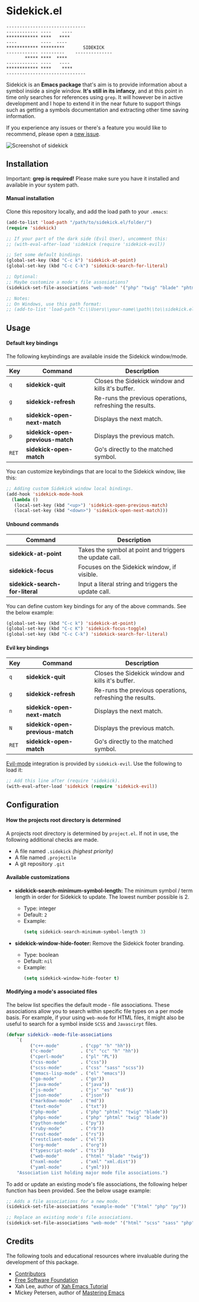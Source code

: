 # Sidekick.el

```text
------------------------------
------------ ----    ----
************ ****   ****
----         ----  ----
************ *********       SIDEKICK
------------ ---------    --------------
       ***** ****  ****
------------ ----   ----
************ ****    ****
------------------------------
```

Sidekick is an **Emacs package** that's aim is to provide information about a
symbol inside a single window. **It's still in its infancy**, and at this point in
time only searches for references using `grep`. It will however be in active
development and I hope to extend it in the near future to support things such as
getting a symbols documentation and extracting other time saving information.

If you experience any issues or there's a feature you would like to recommend,
please open a [new issue](https://github.com/VernonGrant/sidekick.el/issues/new).

![Screenshot of sidekick](https://raw.githubusercontent.com/VernonGrant/sidekick.el/main/assets/images/sidekick.png "Sidekick for Emacs")

## Installation

Important: **grep is required!** Please make sure you have it installed
and available in your system path.

#### Manual installation

Clone this repository locally, and add the load path to your `.emacs`:

```lisp
(add-to-list 'load-path "/path/to/sidekick.el/folder/")
(require 'sidekick)

;; If your part of the dark side (Evil User), uncomment this:
;; (with-eval-after-load 'sidekick (require 'sidekick-evil))

;; Set some default bindings.
(global-set-key (kbd "C-c k") 'sidekick-at-point)
(global-set-key (kbd "C-c C-k") 'sidekick-search-for-literal)

;; Optional:
;; Maybe customize a mode's file assosiations?
(sidekick-set-file-associations "web-mode" '("php" "twig" "blade" "phtml"))

;; Notes:
;; On Windows, use this path format:
;; (add-to-list 'load-path "C:\\Users\\your-name\\path\\to\\sidekick.el\\folder\\")
```

## Usage

#### Default key bindings

The following keybindings are available inside the Sidekick window/mode.

| Key   | Command                          | Description                                              |
|-------|----------------------------------|----------------------------------------------------------|
| `q`   | **sidekick-quit**                | Closes the Sidekick window and kills it's buffer.        |
| `g`   | **sidekick-refresh**             | Re-runs the previous operations, refreshing the results. |
| `n`   | **sidekick-open-next-match**     | Displays the next match.                                 |
| `p`   | **sidekick-open-previous-match** | Displays the previous match.                             |
| `RET` | **sidekick-open-match**          | Go's directly to the matched symbol.                     |

You can customize keybindings that are local to the Sidekick window, like this:

```lisp
;; Adding custom Sidekick window local bindings.
(add-hook 'sidekick-mode-hook
  (lambda ()
   (local-set-key (kbd "<up>") 'sidekick-open-previous-match)
   (local-set-key (kbd "<down>") 'sidekick-open-next-match)))
```

#### Unbound commands

| Command                         | Description                                                  |
|---------------------------------|--------------------------------------------------------------|
| **sidekick-at-point**           | Takes the symbol at point and triggers the update call.      |
| **sidekick-focus**              | Focuses on the Sidekick window, if visible.                  |
| **sidekick-search-for-literal** | Input a literal string and triggers the update call.         |

You can define custom key bindings for any of the above commands. See the below
example:

```lisp
(global-set-key (kbd "C-c k") 'sidekick-at-point)
(global-set-key (kbd "C-c K") 'sidekick-focus-toggle)
(global-set-key (kbd "C-c C-k") 'sidekick-search-for-literal)
```

#### Evil key bindings

| Key   | Command                          | Description                                              |
|-------|----------------------------------|----------------------------------------------------------|
| `q`   | **sidekick-quit**                | Closes the Sidekick window and kills it's buffer.        |
| `g`   | **sidekick-refresh**             | Re-runs the previous operations, refreshing the results. |
| `n`   | **sidekick-open-next-match**     | Displays the next match.                                 |
| `N`   | **sidekick-open-previous-match** | Displays the previous match.                             |
| `RET` | **sidekick-open-match**          | Go's directly to the matched symbol.                     |

[Evil-mode](https://github.com/emacs-evil/evil) integration is provided by
`sidekick-evil`. Use the following to load it:

``` lisp
;; Add this line after (require 'sidekick).
(with-eval-after-load 'sidekick (require 'sidekick-evil))
```

## Configuration

#### How the projects root directory is determined

A projects root directory is determined by `project.el`. If not in use, the following additional checks are made.

- A file named `.sidekick` *(highest priority)*
- A file named `.projectile`
- A git repository `.git`

#### Available customizations

- **sidekick-search-minimum-symbol-length:** The minimum symbol / term length in
	order for Sidekick to update. The lowest number possible is 2.
  - Type: integer
  - Default: `2`
  - Example:
	```lisp
	(setq sidekick-search-minimum-symbol-length 3)
	```

- **sidekick-window-hide-footer:** Remove the Sidekick footer branding.
  - Type: boolean
  - Default: `nil`
  - Example:
	```lisp
	(setq sidekick-window-hide-footer t)
	```

#### Modifying a mode's associated files

The below list specifies the default mode - file associations. These
associations allow you to search within specific file types on a per mode basis.
For example, if your using `web-mode` for HTML files, it might also be useful to
search for a symbol inside `SCSS` and `Javascirpt` files.

```lisp
(defvar sidekick--mode-file-associations
    `(
         ("c++-mode"        . ("cpp" "h" "hh"))
         ("c-mode"          . ("c" "cc" "h" "hh"))
         ("cperl-mode"      . ("pl" "PL"))
         ("css-mode"        . ("css"))
         ("scss-mode"       . ("css" "sass" "scss"))
         ("emacs-lisp-mode" . ("el" "emacs"))
         ("go-mode"         . ("go"))
         ("java-mode"       . ("java"))
         ("js-mode"         . ("js" "es" "es6"))
         ("json-mode"       . ("json"))
         ("markdown-mode"   . ("md"))
         ("text-mode"       . ("txt"))
         ("php-mode"        . ("php" "phtml" "twig" "blade"))
         ("phps-mode"       . ("php" "phtml" "twig" "blade"))
         ("python-mode"     . ("py"))
         ("ruby-mode"       . ("rb"))
         ("rust-mode"       . ("rs"))
         ("restclient-mode" . ("el"))
         ("org-mode"        . ("org"))
         ("typescript-mode" . ("ts"))
         ("web-mode"        . ("html" "blade" "twig"))
         ("nxml-mode"       . ("xml" "xml.dist"))
         ("yaml-mode"       . ("yml")))
    "Association List holding major mode file associations.")
```

To add or update an existing mode's file associations, the following helper
function has been provided. See the below usage example:

```lisp
;; Adds a file associations for a new mode.
(sidekick-set-file-associations "example-mode" '("html" "php" "py"))

;; Replace an existing mode's file associations.
(sidekick-set-file-associations "web-mode" '("html" "scss" "sass" "php"))
```

## Credits

The following tools and educational resources where invaluable during the
development of this package.

- [Contributors](https://github.com/VernonGrant/sidekick.el/blob/main/CONTRIBUTORS.md)
- [Free Software Foundation](https://www.fsf.org/)
- Xah Lee, author of [Xah Emacs Tutorial](http://xahlee.info/emacs/index.html)
- Mickey Petersen, author of [Mastering Emacs](https://www.masteringemacs.org/)
